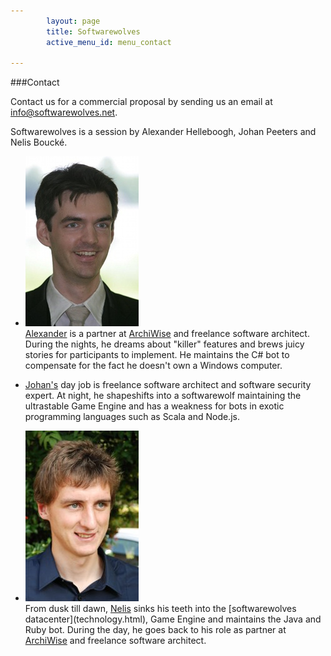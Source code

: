 ```yaml
---
        layout: page
        title: Softwarewolves
        active_menu_id: menu_contact

---
```


###Contact

Contact us for a commercial proposal by sending us an email at <a href="mailto:info@softwarewolves.net">info@softwarewolves.net</a>.

Softwarewolves is a session by Alexander Helleboogh, Johan Peeters and Nelis Bouck&eacute;.

<ul class="small-block-grid-1 large-block-grid-3">
<li>
<img alt="Foto Alexander" src="/images/mugshots/FotoAlexander.jpg"><br>
<a href="http://be.linkedin.com/in/alexanderhelleboogh">Alexander</a> is a partner at <a href="http://www.archiwise.com">ArchiWise</a> and freelance software architect. During the nights, he dreams about "killer" features and brews juicy stories for participants to implement. He maintains the C# bot to compensate for the fact he doesn't own a Windows computer.
</li>
<li> 

<a href="http://be.linkedin.com/in/johanpeeters">Johan's</a> day job is freelance software architect and software security expert. At night, he shapeshifts into a softwarewolf maintaining the ultrastable Game Engine and has a weakness for bots in exotic programming languages such as Scala and Node.js.
</li>
<li> 
<img alt="Foto Nelis" src="/images/mugshots/FotoNelis.jpg"><br>
From dusk till dawn, <a href="http://www.linkedin.com/in/nelis">Nelis</a> sinks his teeth into the [softwarewolves datacenter](technology.html), Game Engine and maintains the Java and Ruby bot. During the day, he goes back to his role as partner at <a href="http://www.archiwise.com">ArchiWise</a> and freelance software architect.
</li>
</ul>